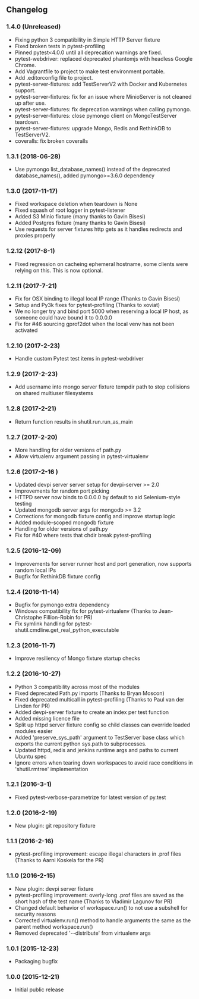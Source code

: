 
## Changelog

### 1.4.0 (Unreleased)
 * Fixing python 3 compatibility in Simple HTTP Server fixture
 * Fixed broken tests in pytest-profiling
 * Pinned pytest<4.0.0 until all deprecation warnings are fixed.
 * pytest-webdriver: replaced deprecated phantomjs with headless Google Chrome.
 * Add Vagrantfile to project to make test environment portable.
 * Add .editorconfig file to project.
 * pytest-server-fixtures: add TestServerV2 with Docker and Kubernetes support.
 * pytest-server-fixtures: fix for an issue where MinioServer is not cleaned up after use.
 * pytest-server-fixtures: fix deprecation warnings when calling pymongo.
 * pytest-server-fixtures: close pymongo client on MongoTestServer teardown.
 * pytest-server-fixtures: upgrade Mongo, Redis and RethinkDB to TestServerV2.
 * coveralls: fix broken coveralls

### 1.3.1 (2018-06-28)
 * Use pymongo list_database_names() instead of the deprecated database_names(), added pymongo>=3.6.0 dependency

### 1.3.0 (2017-11-17)
 * Fixed workspace deletion when teardown is None
 * Fixed squash of root logger in pytest-listener
 * Added S3 Minio fixture (many thanks to Gavin Bisesi)
 * Added Postgres fixture (many thanks to Gavin Bisesi)
 * Use requests for server fixtures http gets as it handles redirects and proxies properly

### 1.2.12 (2017-8-1)
 * Fixed regression on cacheing ephemeral hostname, some clients were relying on this. This is now optional.

### 1.2.11 (2017-7-21)
 * Fix for OSX binding to illegal local IP range (Thanks to Gavin Bisesi)
 * Setup and Py3k fixes for pytest-profiling (Thanks to xoviat)
 * We no longer try and bind port 5000 when reserving a local IP host, as someone could have bound it to 0.0.0.0
 * Fix for #46 sourcing gprof2dot when the local venv has not been activated

### 1.2.10 (2017-2-23)
 * Handle custom Pytest test items in pytest-webdriver

### 1.2.9 (2017-2-23)
 * Add username into mongo server fixture tempdir path to stop collisions on shared multiuser filesystems

### 1.2.8 (2017-2-21)
 * Return function results in shutil.run.run_as_main

### 1.2.7 (2017-2-20)
 * More handling for older versions of path.py
 * Allow virtualenv argument passing in pytest-virtualenv

### 1.2.6 (2017-2-16 )
 * Updated devpi server server setup for devpi-server >= 2.0
 * Improvements for random port picking
 * HTTPD server now binds to 0.0.0.0 by default to aid Selenium-style testing
 * Updated mongodb server args for mongodb >= 3.2
 * Corrections for mongodb fixture config and improve startup logic
 * Added module-scoped mongodb fixture
 * Handling for older versions of path.py
 * Fix for #40 where tests that chdir break pytest-profiling

### 1.2.5 (2016-12-09)
 * Improvements for server runner host and port generation, now supports random local IPs
 * Bugfix for RethinkDB fixture config

### 1.2.4 (2016-11-14)
 * Bugfix for pymongo extra dependency
 * Windows compatibility fix for pytest-virtualenv (Thanks to Jean-Christophe Fillion-Robin for PR)
 * Fix symlink handling for pytest-shutil.cmdline.get_real_python_executable

### 1.2.3 (2016-11-7)
 * Improve resiliency of Mongo fixture startup checks

### 1.2.2 (2016-10-27)
 * Python 3 compatibility across most of the modules
 * Fixed deprecated Path.py imports (Thanks to Bryan Moscon)
 * Fixed deprecated multicall in pytest-profiling (Thanks to Paul van der Linden for PR)
 * Added devpi-server fixture to create an index per test function
 * Added missing licence file
 * Split up httpd server fixture config so child classes can override loaded modules easier
 * Added 'preserve_sys_path' argument to TestServer base class which exports the current python sys.path to subprocesses.
 * Updated httpd, redis and jenkins runtime args and paths to current Ubuntu spec
 * Ignore errors when tearing down workspaces to avoid race conditions in 'shutil.rmtree' implementation

### 1.2.1 (2016-3-1)
 * Fixed pytest-verbose-parametrize for latest version of py.test

### 1.2.0 (2016-2-19)
 * New plugin: git repository fixture

### 1.1.1 (2016-2-16)
 * pytest-profiling improvement: escape illegal characters in .prof files (Thanks to Aarni Koskela for the PR)

### 1.1.0 (2016-2-15)

 * New plugin: devpi server fixture
 * pytest-profiling improvement: overly-long .prof files are saved as the short hash of the test name (Thanks to Vladimir Lagunov for PR)
 * Changed default behavior of workspace.run() to not use a subshell for security reasons
 * Corrected virtualenv.run() method to handle arguments the same as the parent method workspace.run()
 * Removed deprecated '--distribute' from virtualenv args

### 1.0.1 (2015-12-23)

 *  Packaging bugfix

### 1.0.0 (2015-12-21)

 *  Initial public release

